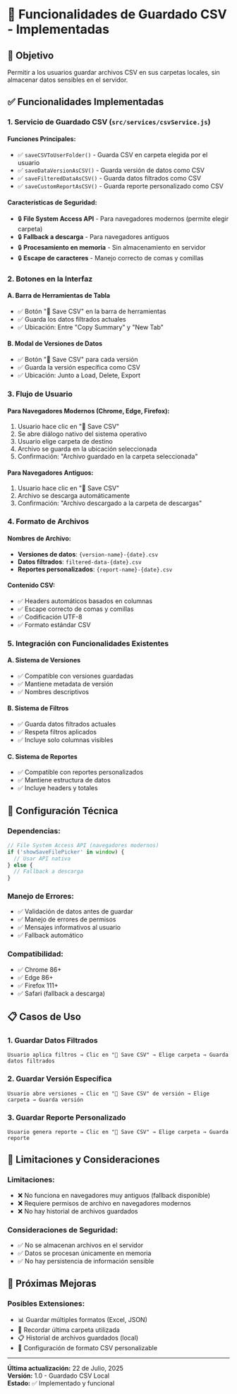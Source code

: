 # 💾 Funcionalidades de Guardado CSV - Implementadas

## 🎯 **Objetivo**
Permitir a los usuarios guardar archivos CSV en sus carpetas locales, sin almacenar datos sensibles en el servidor.

## ✅ **Funcionalidades Implementadas**

### 1. **Servicio de Guardado CSV** (`src/services/csvService.js`)

#### Funciones Principales:
- ✅ `saveCSVToUserFolder()` - Guarda CSV en carpeta elegida por el usuario
- ✅ `saveDataVersionAsCSV()` - Guarda versión de datos como CSV
- ✅ `saveFilteredDataAsCSV()` - Guarda datos filtrados como CSV
- ✅ `saveCustomReportAsCSV()` - Guarda reporte personalizado como CSV

#### Características de Seguridad:
- 🔒 **File System Access API** - Para navegadores modernos (permite elegir carpeta)
- 🔒 **Fallback a descarga** - Para navegadores antiguos
- 🔒 **Procesamiento en memoria** - Sin almacenamiento en servidor
- 🔒 **Escape de caracteres** - Manejo correcto de comas y comillas

### 2. **Botones en la Interfaz**

#### A. **Barra de Herramientas de Tabla**
- ✅ Botón "💾 Save CSV" en la barra de herramientas
- ✅ Guarda los datos filtrados actuales
- ✅ Ubicación: Entre "Copy Summary" y "New Tab"

#### B. **Modal de Versiones de Datos**
- ✅ Botón "💾 Save CSV" para cada versión
- ✅ Guarda la versión específica como CSV
- ✅ Ubicación: Junto a Load, Delete, Export

### 3. **Flujo de Usuario**

#### Para Navegadores Modernos (Chrome, Edge, Firefox):
1. Usuario hace clic en "💾 Save CSV"
2. Se abre diálogo nativo del sistema operativo
3. Usuario elige carpeta de destino
4. Archivo se guarda en la ubicación seleccionada
5. Confirmación: "Archivo guardado en la carpeta seleccionada"

#### Para Navegadores Antiguos:
1. Usuario hace clic en "💾 Save CSV"
2. Archivo se descarga automáticamente
3. Confirmación: "Archivo descargado a la carpeta de descargas"

### 4. **Formato de Archivos**

#### Nombres de Archivo:
- **Versiones de datos**: `{version-name}-{date}.csv`
- **Datos filtrados**: `filtered-data-{date}.csv`
- **Reportes personalizados**: `{report-name}-{date}.csv`

#### Contenido CSV:
- ✅ Headers automáticos basados en columnas
- ✅ Escape correcto de comas y comillas
- ✅ Codificación UTF-8
- ✅ Formato estándar CSV

### 5. **Integración con Funcionalidades Existentes**

#### A. **Sistema de Versiones**
- ✅ Compatible con versiones guardadas
- ✅ Mantiene metadata de versión
- ✅ Nombres descriptivos

#### B. **Sistema de Filtros**
- ✅ Guarda datos filtrados actuales
- ✅ Respeta filtros aplicados
- ✅ Incluye solo columnas visibles

#### C. **Sistema de Reportes**
- ✅ Compatible con reportes personalizados
- ✅ Mantiene estructura de datos
- ✅ Incluye headers y totales

## 🔧 **Configuración Técnica**

### Dependencias:
```javascript
// File System Access API (navegadores modernos)
if ('showSaveFilePicker' in window) {
  // Usar API nativa
} else {
  // Fallback a descarga
}
```

### Manejo de Errores:
- ✅ Validación de datos antes de guardar
- ✅ Manejo de errores de permisos
- ✅ Mensajes informativos al usuario
- ✅ Fallback automático

### Compatibilidad:
- ✅ Chrome 86+
- ✅ Edge 86+
- ✅ Firefox 111+
- ✅ Safari (fallback a descarga)

## 📋 **Casos de Uso**

### 1. **Guardar Datos Filtrados**
```
Usuario aplica filtros → Clic en "💾 Save CSV" → Elige carpeta → Guarda datos filtrados
```

### 2. **Guardar Versión Específica**
```
Usuario abre versiones → Clic en "💾 Save CSV" de versión → Elige carpeta → Guarda versión
```

### 3. **Guardar Reporte Personalizado**
```
Usuario genera reporte → Clic en "💾 Save CSV" → Elige carpeta → Guarda reporte
```

## 🚨 **Limitaciones y Consideraciones**

### Limitaciones:
- ❌ No funciona en navegadores muy antiguos (fallback disponible)
- ❌ Requiere permisos de archivo en navegadores modernos
- ❌ No hay historial de archivos guardados

### Consideraciones de Seguridad:
- ✅ No se almacenan archivos en el servidor
- ✅ Datos se procesan únicamente en memoria
- ✅ No hay persistencia de información sensible

## 🔄 **Próximas Mejoras**

### Posibles Extensiones:
- 📊 Guardar múltiples formatos (Excel, JSON)
- 📁 Recordar última carpeta utilizada
- 📋 Historial de archivos guardados (local)
- 🔧 Configuración de formato CSV personalizable

---

**Última actualización:** 22 de Julio, 2025  
**Versión:** 1.0 - Guardado CSV Local  
**Estado:** ✅ Implementado y funcional 